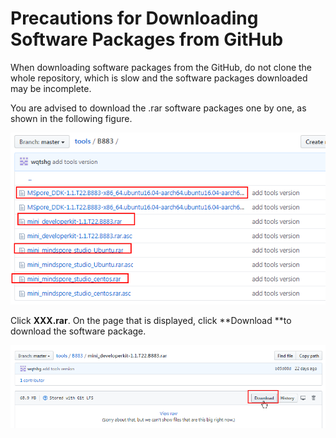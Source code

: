 # Precautions for Downloading Software Packages from GitHub<a name="EN-US_TOPIC_0196221426"></a>

When downloading software packages from the GitHub, do not clone the whole repository, which is slow and the software packages downloaded may be incomplete.

You are advised to download the .rar software packages one by one, as shown in the following figure.

![](figures/en-us_image_0196221409.png)

Click  **XXX.rar**. On the page that is displayed, click  **Download **to download the software package.

![](figures/en-us_image_0196221487.png)

